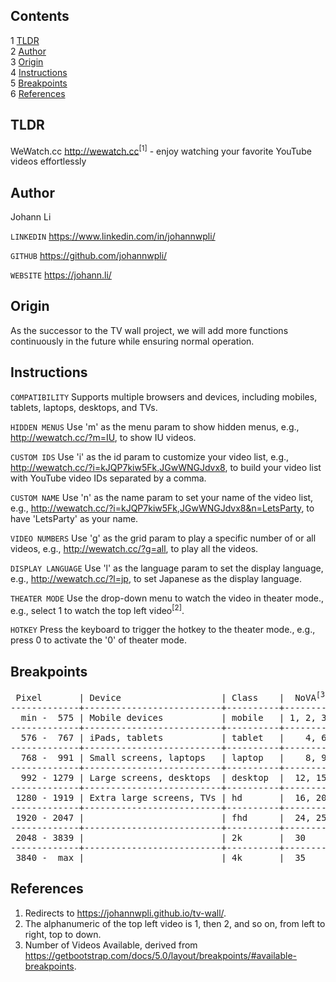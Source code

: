 Contents
---
1	[TLDR](#tldr)  
2	[Author](#author)  
3	[Origin](#origin)  
4	[Instructions](#instructions)  
5	[Breakpoints](#breakpoints)  
6	[References](#references)  


TLDR
---
WeWatch.cc http://wewatch.cc<sup>[1]</sup> - enjoy watching your favorite YouTube videos effortlessly


Author
---
Johann Li

`LINKEDIN` https://www.linkedin.com/in/johannwpli/

`GITHUB` https://github.com/johannwpli/

`WEBSITE` https://johann.li/


Origin
---
As the successor to the TV wall project, we will add more functions continuously in the future while ensuring normal operation.


Instructions
---
`COMPATIBILITY` Supports multiple browsers and devices, including mobiles, tablets, laptops, desktops, and TVs.

`HIDDEN MENUS` Use 'm' as the menu param to show hidden menus, e.g., http://wewatch.cc/?m=IU, to show IU videos.

`CUSTOM IDS` Use 'i' as the id param to customize your video list, e.g., http://wewatch.cc/?i=kJQP7kiw5Fk,JGwWNGJdvx8, to build your video list with YouTube video IDs separated by a comma.

`CUSTOM NAME` Use 'n' as the name param to set your name of the video list, e.g., http://wewatch.cc/?i=kJQP7kiw5Fk,JGwWNGJdvx8&n=LetsParty, to have 'LetsParty' as your name.

`VIDEO NUMBERS` Use 'g' as the grid param to play a specific number of or all videos, e.g., http://wewatch.cc/?g=all, to play all the videos.

`DISPLAY LANGUAGE` Use 'l' as the language param to set the display language, e.g., http://wewatch.cc/?l=jp, to set Japanese as the display language.

`THEATER MODE` Use the drop-down menu to watch the video in theater mode., e.g., select 1 to watch the top left video<sup>[2]</sup>.

`HOTKEY` Press the keyboard to trigger the hotkey to the theater mode., e.g., press 0 to activate the '0' of theater mode.


Breakpoints
---  
<pre>
 Pixel       | Device                   | Class    |  NoVA<sup>[3]</sup> | Default
-------------+--------------------------+----------+---------+---------
  min -  575 | Mobile devices           | mobile   | 1, 2, 3 |       3
-------------+--------------------------+----------+---------+---------
  576 -  767 | iPads, tablets           | tablet   |    4, 6 |       6
-------------+--------------------------+----------+---------+---------
  768 -  991 | Small screens, laptops   | laptop   |    8, 9 |       9
-------------+--------------------------+----------+---------+---------
  992 - 1279 | Large screens, desktops  | desktop  |  12, 15 |      12
-------------+--------------------------+----------+---------+---------
 1280 - 1919 | Extra large screens, TVs | hd       |  16, 20 |      15
-------------+--------------------------+----------+---------+---------
 1920 - 2047 |                          | fhd      |  24, 25 |      16
-------------+--------------------------+----------+---------+---------
 2048 - 3839 |                          | 2k       |  30     |      20
-------------+--------------------------+----------+---------+---------
 3840 -  max |                          | 4k       |  35     |      24
</pre>


References
---
1. Redirects to https://johannwpli.github.io/tv-wall/.  
2. The alphanumeric of the top left video is 1, then 2, and so on, from left to right, top to down.  
3. Number of Videos Available, derived from https://getbootstrap.com/docs/5.0/layout/breakpoints/#available-breakpoints.
